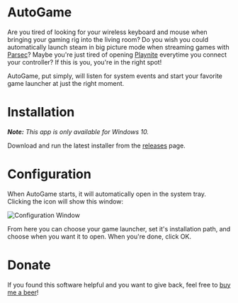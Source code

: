 AutoGame
========

Are you tired of looking for your wireless keyboard and mouse when bringing your gaming rig into the living room? Do you wish you could automatically launch steam in big picture mode when streaming games with [Parsec](https://parsec.app/)? Maybe you're just tired of opening [Playnite](https://playnite.link/) everytime you connect your controller? If this is you, you're in the right spot!

AutoGame, put simply, will listen for system events and start your favorite game launcher at just the right moment.

Installation
============

***Note:** This app is only available for Windows 10.*

Download and run the latest installer from the [releases](https://github.com/jarrettgilliam/AutoGame/releases) page.

Configuration
=============

When AutoGame starts, it will automatically open in the system tray. Clicking the icon will show this window:

![Configuration Window](https://user-images.githubusercontent.com/5099690/105436095-31433c00-5c24-11eb-8cc2-a048cf6459a1.png)

From here you can choose your game launcher, set it's installation path, and choose when you want it to open. When you're done, click OK.

Donate
======

If you found this software helpful and you want to give back, feel free to [buy me a beer](https://www.paypal.com/donate?hosted_button_id=UJGFS5JKMP5B6)!